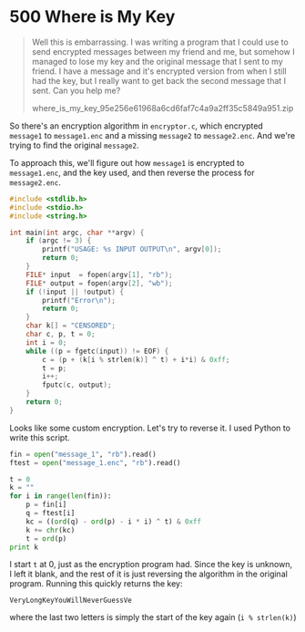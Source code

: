 # 500 Where is My Key

> Well this is embarrassing. I was writing a program that I could use to send encrypted messages between my friend and me, but somehow I managed to lose my key and the original message that I sent to my friend. I have a message and it's encrypted version from when I still had the key, but I really want to get back the second message that I sent. Can you help me?
>
> where_is_my_key_95e256e61968a6cd6faf7c4a9a2ff35c5849a951.zip

So there's an encryption algorithm in `encryptor.c`, which encrypted `message1` to `message1.enc` and a missing `message2` to `message2.enc`. And we're trying to find the original `message2`.

To approach this, we'll figure out how `message1` is encrypted to `message1.enc`, and the key used, and then reverse the process for `message2.enc`.

```c
#include <stdlib.h>
#include <stdio.h>
#include <string.h>

int main(int argc, char **argv) {
	if (argc != 3) {
		printf("USAGE: %s INPUT OUTPUT\n", argv[0]);
		return 0;
	}
	FILE* input  = fopen(argv[1], "rb");
	FILE* output = fopen(argv[2], "wb");
	if (!input || !output) {
		printf("Error\n");
		return 0;
	}
	char k[] = "CENSORED";
	char c, p, t = 0;
	int i = 0;
	while ((p = fgetc(input)) != EOF) {
		c = (p + (k[i % strlen(k)] ^ t) + i*i) & 0xff;
		t = p;
		i++;
		fputc(c, output);
	}
	return 0;
}
```

Looks like some custom encryption. Let's try to reverse it. I used Python to write this script.

```python
fin = open("message_1", "rb").read()
ftest = open("message_1.enc", "rb").read()

t = 0
k = ""
for i in range(len(fin)):
	p = fin[i]
	q = ftest[i]
	kc = ((ord(q) - ord(p) - i * i) ^ t) & 0xff
	k += chr(kc)
	t = ord(p)
print k
```

I start `t` at 0, just as the encryption program had. Since the key is unknown, I left it blank, and the rest of it is just reversing the algorithm in the original program. Running this quickly returns the key:

    VeryLongKeyYouWillNeverGuessVe

where the last two letters is simply the start of the key again (`i % strlen(k)`)